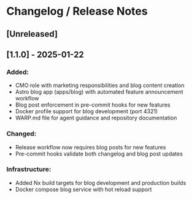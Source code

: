 # Changelog / Release Notes

## [Unreleased]

## [1.1.0] - 2025-01-22
### Added:
- CMO role with marketing responsibilities and blog content creation
- Astro blog app (apps/blog) with automated feature announcement workflow
- Blog post enforcement in pre-commit hooks for new features
- Docker profile support for blog development (port 4321)
- WARP.md file for agent guidance and repository documentation
### Changed:
- Release workflow now requires blog posts for new features
- Pre-commit hooks validate both changelog and blog post updates
### Infrastructure:
- Added Nx build targets for blog development and production builds
- Docker compose blog service with hot reload support
